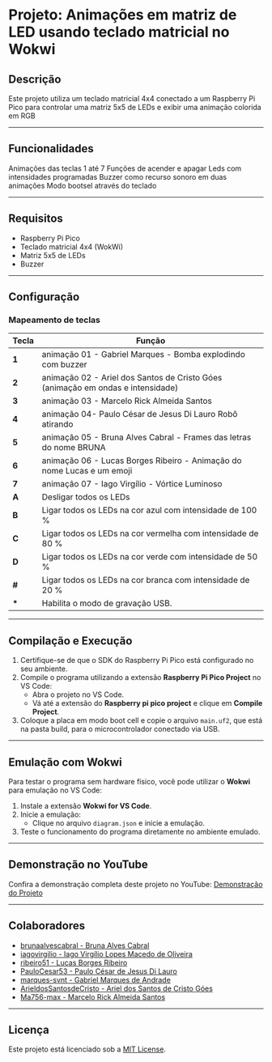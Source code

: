 
# Projeto: Animações em matriz de LED usando teclado matricial no Wokwi

## Descrição

Este projeto utiliza um teclado matricial 4x4 conectado a um Raspberry Pi Pico para controlar uma matriz 5x5 de LEDs e exibir uma animação colorida em RGB

---

## Funcionalidades

Animações das teclas 1 até 7
Funções de acender e apagar Leds com intensidades programadas
Buzzer como recurso sonoro em duas animações
Modo bootsel através do teclado

---

## Requisitos

- Raspberry Pi Pico
- Teclado matricial 4x4 (WokWi)
- Matriz 5x5 de LEDs
- Buzzer

---

## Configuração

### Mapeamento de teclas

| Tecla | Função                              |
|-------|-------------------------------------|
| **1** | animação 01 - Gabriel Marques  - Bomba explodindo com buzzer               |
| **2** | animação 02 -  Ariel dos Santos de Cristo Góes (animação em ondas e intensidade)                 |
| **3** | animação 03 - Marcelo Rick Almeida Santos|
| **4** | animação 04- Paulo César de Jesus Di Lauro Robô atirando  |
| **5** | animação 05 - Bruna Alves Cabral  - Frames das letras do nome BRUNA |
| **6** | animação 06 - Lucas Borges Ribeiro - Animação do nome Lucas e um emoji   |
| **7** | animação 07 - Iago Virgílio - Vórtice Luminoso  |
| **A** | Desligar todos os LEDs  |
| **B** | Ligar todos os LEDs na cor azul com intensidade de 100 %  |
| **C** | Ligar todos os LEDs na cor vermelha com intensidade de 80 %  |
| **D** | Ligar todos os LEDs na cor verde com intensidade de 50 %  |
| **#** |Ligar todos os LEDs na cor branca com intensidade de 20 %  |
| **\*** | Habilita o modo de gravação USB.  |

---

## Compilação e Execução

1. Certifique-se de que o SDK do Raspberry Pi Pico está configurado no seu ambiente.
2. Compile o programa utilizando a extensão **Raspberry Pi Pico Project** no VS Code:
   - Abra o projeto no VS Code.
   - Vá até a extensão do **Raspberry pi pico project** e clique em **Compile Project**.
3. Coloque a placa em modo boot cell e copie o arquivo `main.uf2`, que está na pasta build, para o microcontrolador conectado via USB.

---

## Emulação com Wokwi

Para testar o programa sem hardware físico, você pode utilizar o **Wokwi** para emulação no VS Code:

1. Instale a extensão **Wokwi for VS Code**.
2. Inicie a emulação:
   - Clique no arquivo `diagram.json` e inicie a emulação.
4. Teste o funcionamento do programa diretamente no ambiente emulado.

---

## Demonstração no YouTube

Confira a demonstração completa deste projeto no YouTube: [Demonstração do Projeto]( https://www.youtube.com/watch?v=VZ1FqGPwg6E )

---

## Colaboradores

- [brunaalvescabral - Bruna Alves Cabral ](https://github.com/brunaalvescabral)
- [iagovirgilio - Iago Virgílio Lopes Macedo de Oliveira](https://github.com/iagovirgilio)
- [ribeiro51 - Lucas Borges Ribeiro](https://github.com/ribeiro51)
- [PauloCesar53 - Paulo César de Jesus Di Lauro ](https://github.com/PauloCesar53)
- [marques-svnt - Gabriel Marques de Andrade ](https://github.com/Marques-svnt)
- [ArieldosSantosdeCristo - Ariel dos Santos de Cristo Góes ](https://github.com/ArieldosSantosdeCristo)
- [Ma756-max - Marcelo Rick Almeida Santos](https://github.com/Ma756-max)

---

## Licença

Este projeto está licenciado sob a [MIT License](LICENSE).


